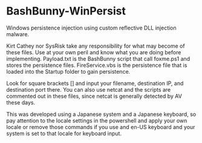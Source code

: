 # BashBunny-WinPersist
Windows persistence injection using custom reflective DLL injection malware.

Kirt Cathey nor SysRisk take any responsibility for what may become of these files. Use at your own peril and know what you are doing before implementing.
Payload.txt is the BashBunny script that call foxme.ps1 and stores the persistence files. FireService.vbs is the persistence file that is loaded into the Startup folder to gain persistence.

Look for square brackets [] and input your filename, destination IP, and destination port there. You can also use netcat and the scripts are commented out in these files, since netcat is generally detected by AV these days.

This was developed using a Japanese system and a Japanese keyboard, so pay attention to the locale settings in the powershell and apply your own locale or remove those commands if you use and en-US keyboard and your system is set to that locale for keyboard input.
